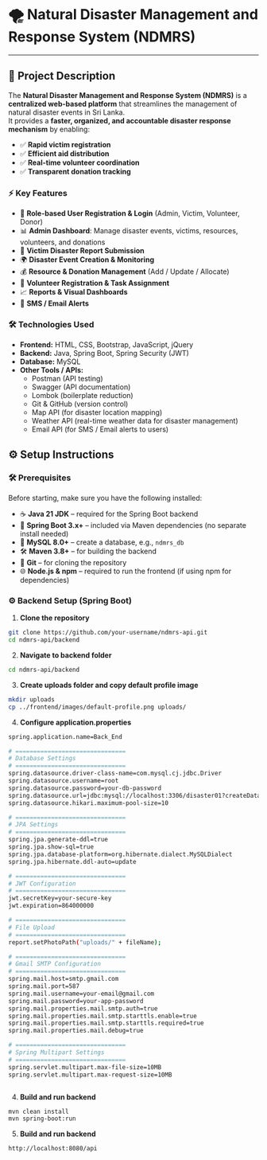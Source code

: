 ﻿# 🌪️ Natural Disaster Management and Response System (NDMRS)

---

## 📖 Project Description
The **Natural Disaster Management and Response System (NDMRS)** is a **centralized web-based platform** that streamlines the management of natural disaster events in Sri Lanka.  
It provides a **faster, organized, and accountable disaster response mechanism** by enabling:

- ✅ **Rapid victim registration**
- ✅ **Efficient aid distribution**
- ✅ **Real-time volunteer coordination**
- ✅ **Transparent donation tracking**


### ⚡ Key Features
- 👤 **Role-based User Registration & Login** (Admin, Victim, Volunteer, Donor)
- 📊 **Admin Dashboard**: Manage disaster events, victims, resources, volunteers, and donations
- 📝 **Victim Disaster Report Submission**
- 🌍 **Disaster Event Creation & Monitoring**
- 💰 **Resource & Donation Management** (Add / Update / Allocate)
- 🤝 **Volunteer Registration & Task Assignment**
- 📈 **Reports & Visual Dashboards**
- 📲 **SMS / Email Alerts**


### 🛠️ Technologies Used
- **Frontend:** HTML, CSS, Bootstrap, JavaScript, jQuery
- **Backend:** Java, Spring Boot, Spring Security (JWT)
- **Database:** MySQL
- **Other Tools / APIs:**
    - Postman (API testing)
    - Swagger (API documentation)
    - Lombok (boilerplate reduction)
    - Git & GitHub (version control)
    - Map API (for disaster location mapping)
    - Weather API (real-time weather data for disaster management)
    - Email API (for SMS / Email alerts to users)



## ⚙️ Setup Instructions

### 🛠️ Prerequisites
Before starting, make sure you have the following installed:

- ☕ **Java 21 JDK** – required for the Spring Boot backend
- 🌱 **Spring Boot 3.x+** – included via Maven dependencies (no separate install needed)
- 🐬 **MySQL 8.0+** – create a database, e.g., `ndmrs_db`
- 🛠️ **Maven 3.8+** – for building the backend
- 🔗 **Git** – for cloning the repository
- 🌐 **Node.js & npm** – required to run the frontend (if using npm for dependencies)


### ⚙️ Backend Setup (Spring Boot)

1. **Clone the repository**
```bash
git clone https://github.com/your-username/ndmrs-api.git
cd ndmrs-api/backend

```

2. **Navigate to backend folder**
```bash
cd ndmrs-api/backend

```

3. **Create uploads folder and copy default profile image**
```bash
mkdir uploads
cp ../frontend/images/default-profile.png uploads/


```

4. **Configure application.properties**
```bash
spring.application.name=Back_End

# ===============================
# Database Settings
# ===============================
spring.datasource.driver-class-name=com.mysql.cj.jdbc.Driver
spring.datasource.username=root
spring.datasource.password=your-db-password
spring.datasource.url=jdbc:mysql://localhost:3306/disaster01?createDatabaseIfNotExist=true
spring.datasource.hikari.maximum-pool-size=10

# ===============================
# JPA Settings
# ===============================
spring.jpa.generate-ddl=true
spring.jpa.show-sql=true
spring.jpa.database-platform=org.hibernate.dialect.MySQLDialect
spring.jpa.hibernate.ddl-auto=update

# ===============================
# JWT Configuration
# ===============================
jwt.secretKey=your-secure-key
jwt.expiration=864000000

# ===============================
# File Upload
# ===============================
report.setPhotoPath("uploads/" + fileName);

# ===============================
# Gmail SMTP Configuration
# ===============================
spring.mail.host=smtp.gmail.com
spring.mail.port=587
spring.mail.username=your-email@gmail.com
spring.mail.password=your-app-password
spring.mail.properties.mail.smtp.auth=true
spring.mail.properties.mail.smtp.starttls.enable=true
spring.mail.properties.mail.smtp.starttls.required=true
spring.mail.properties.mail.debug=true

# ===============================
# Spring Multipart Settings
# ===============================
spring.servlet.multipart.max-file-size=10MB
spring.servlet.multipart.max-request-size=10MB



```

4. **Build and run backend**
```bash
mvn clean install
mvn spring-boot:run

```

5. **Build and run backend**
```bash
http://localhost:8080/api

```



